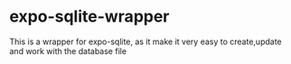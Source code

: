 # expo-sqlite-wrapper
 This is a wrapper for expo-sqlite, as it make it very easy to create,update and work with the database file
